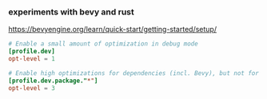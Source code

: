 ### experiments with bevy and rust

https://bevyengine.org/learn/quick-start/getting-started/setup/

```toml
# Enable a small amount of optimization in debug mode
[profile.dev]
opt-level = 1

# Enable high optimizations for dependencies (incl. Bevy), but not for our code:
[profile.dev.package."*"]
opt-level = 3
```

